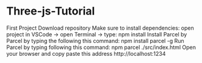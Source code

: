 # Three-js-Tutorial
First Project
Download repository
Make sure to install dependencies: open project in VSCode -> open Terminal -> type: npm install
Install Parcel by Parcel by typing the following this command: npm install parcel -g
Run Parcel by typing following this command: npm parcel ./src/index.html
Open your browser and copy paste this address http://localhost:1234
